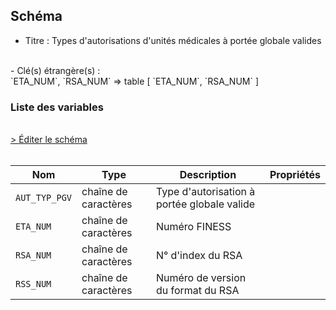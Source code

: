 ## Schéma

- Titre : Types d'autorisations d'unités médicales à portée globale valides
<br />
- Clé(s) étrangère(s) : <br />
`ETA_NUM`, `RSA_NUM` => table <PreviewPage text="T_MCOaaB" link="/tables/T_MCOaaB" /> [ `ETA_NUM`, `RSA_NUM` ]<br />

### Liste des variables
<br />
<div>
    <a href="https://gitlab.com/healthdatahub/schema-snds/edit/master/schemas/PMSI/PMSI%20MCO/T_MCOaaUPGV.json"  
    arget="_blank" rel="noopener noreferrer">> Éditer le schéma</a>
    <OutboundLink />
</div>
<br />

Nom|Type|Description|Propriétés
-|-|-|-
`AUT_TYP_PGV`|chaîne de caractères|Type d&#x27;autorisation à portée globale valide||
`ETA_NUM`|chaîne de caractères|Numéro FINESS||
`RSA_NUM`|chaîne de caractères|N° d&#x27;index du RSA||
`RSS_NUM`|chaîne de caractères|Numéro de version du format du RSA||

